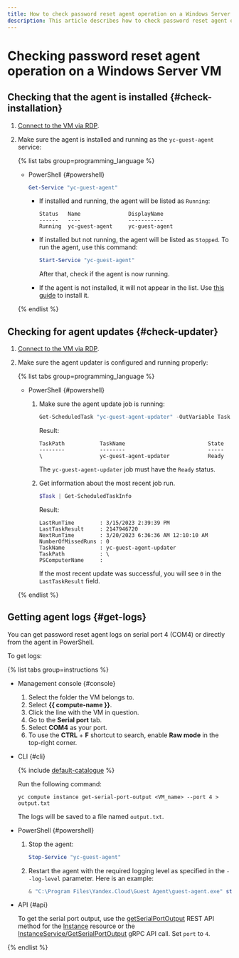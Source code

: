```yaml
---
title: How to check password reset agent operation on a Windows Server VM
description: This article describes how to check password reset agent operation on a Windows Server VM.
---
```


# Checking password reset agent operation on a Windows Server VM

## Checking that the agent is installed {#check-installation}

1. [Connect to the VM via RDP](../vm-connect/rdp.md).
1. Make sure the agent is installed and running as the `yc-guest-agent` service:

   {% list tabs group=programming_language %}

   - PowerShell {#powershell}

     ```powershell
     Get-Service "yc-guest-agent"
     ```

     * If installed and running, the agent will be listed as `Running`:

       ```
       Status   Name               DisplayName
       ------   ----               -----------
       Running  yc-guest-agent     yc-guest-agent
       ```

     * If installed but not running, the agent will be listed as `Stopped`. To run the agent, use this command:

       ```powershell
       Start-Service "yc-guest-agent"
       ```

       After that, check if the agent is now running.

     * If the agent is not installed, it will not appear in the list. Use [this guide](install.md) to install it.

   {% endlist %}

## Checking for agent updates {#check-updater}

1. [Connect to the VM via RDP](../vm-connect/rdp.md).
1. Make sure the agent updater is configured and running properly:

   {% list tabs group=programming_language %}

   - PowerShell {#powershell}

     1. Make sure the agent update job is running:

        ```powershell
        Get-ScheduledTask "yc-guest-agent-updater" -OutVariable Task
        ```

        Result:

        ```
        TaskPath           TaskName                          State
        --------           --------                          -----
        \                  yc-guest-agent-updater            Ready
        ```

        The `yc-guest-agent-updater` job must have the `Ready` status.

     1. Get information about the most recent job run.

        ```powershell
        $Task | Get-ScheduledTaskInfo
        ```

        Result:

        ```
        LastRunTime        : 3/15/2023 2:39:39 PM
        LastTaskResult     : 2147946720
        NextRunTime        : 3/20/2023 6:36:36 AM 12:10:10 AM
        NumberOfMissedRuns : 0
        TaskName           : yc-guest-agent-updater
        TaskPath           : \
        PSComputerName     :
        ```

        If the most recent update was successful, you will see `0` in the `LastTaskResult` field.

   {% endlist %}

## Getting agent logs {#get-logs}

You can get password reset agent logs on serial port 4 (COM4) or directly from the agent in PowerShell.

To get logs:

{% list tabs group=instructions %}

- Management console {#console}

  1. Select the folder the VM belongs to.
  1. Select **{{ compute-name }}**.
  1. Click the line with the VM in question.
  1. Go to the **Serial port** tab.
  1. Select **COM4** as your port.
  1. To use the **CTRL** + **F** shortcut to search, enable **Raw mode** in the top-right corner.

- CLI {#cli}

  {% include [default-catalogue](../../../_includes/default-catalogue.md) %}

  Run the following command:

  ```
  yc compute instance get-serial-port-output <VM_name> --port 4 > output.txt
  ```

  The logs will be saved to a file named `output.txt`.

- PowerShell {#powershell}

  1. Stop the agent:

     ```powershell
     Stop-Service "yc-guest-agent"
     ```

  1. Restart the agent with the required logging level as specified in the `--log-level` parameter. Here is an example:

     ```powershell
     & "C:\Program Files\Yandex.Cloud\Guest Agent\guest-agent.exe" start --log-level debug
     ```

- API {#api}

  To get the serial port output, use the [getSerialPortOutput](../../api-ref/Instance/getSerialPortOutput.md) REST API method for the [Instance](../../api-ref/Instance/) resource or the [InstanceService/GetSerialPortOutput](../../api-ref/grpc/Instance/getSerialPortOutput.md) gRPC API call. Set `port` to `4`.

{% endlist %}